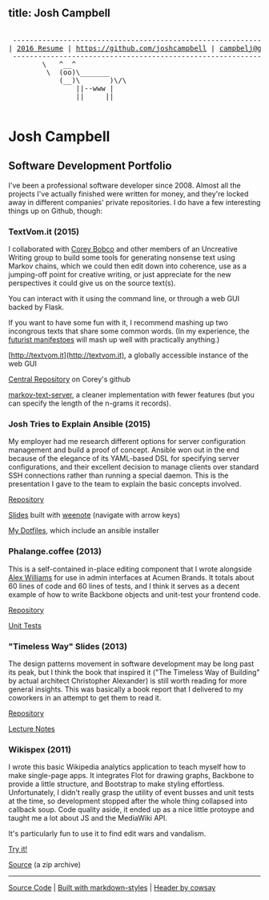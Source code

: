 title: Josh Campbell
---

<pre>

 --------------------------------------------------------------------
| <a href='./static/joshua-campbell-2016.pdf'>2016 Resume</a> | <a href='https://github.com/joshcampbell'>https://github.com/joshcampbell</a> | <a href="mailto:campbelj@gmail.com">campbelj@gmail.com</a> |
 --------------------------------------------------------------------
        \   ^__^
         \  (oo)\_______
            (__)\       )\/\
                ||--www |
                ||     ||

</pre>

# Josh Campbell

## Software Development Portfolio

I've been a professional software developer since 2008. Almost all the projects I've actually finished were written for money, and they're locked away in different companies' private repositories. I do have a few interesting things up on Github, though:

### TextVom.it (2015)

I collaborated with [Corey Bobco](https://github.com/CoreyBobco) and other members of an Uncreative Writing group to build some tools for generating nonsense text using Markov chains, which we could then edit down into coherence, use as a jumping-off point for creative writing, or just appreciate for the new perspectives it could give us on the source text(s).

You can interact with it using the command line, or through a web GUI backed by Flask.

If you want to have some fun with it, I recommend mashing up two incongrous texts that share some common words. (In my experience, the [futurist manifestoes](http://www.unknown.nu/futurism/) will mash up well with practically anything.)

[http://textvom.it](http://textvom.it), a globally accessible instance of the web GUI

[Central Repository](https://github.com/CoreyBobco/Text-Vomit) on Corey's github

[markov-text-server](https://github.com/joshcampbell/markov-text-server), a cleaner implementation with fewer features (but you can specify the length of the n-grams it records).

### Josh Tries to Explain Ansible (2015)

My employer had me research different options for server configuration management and build a proof of concept. Ansible won out in the end because of the elegance of its YAML-based DSL for specifying server configurations, and their excellent decision to manage clients over standard SSH connections rather than running a special daemon. This is the presentation I gave to the team to explain the basic concepts involved.

[Repository](https://github.com/joshcampbell/ansible-presentation)

[Slides](./static/ansible-presentation/index.html) built with [weenote](https://github.com/jed/weenote) (navigate with arrow keys)

[My Dotfiles](https://github.com/joshcampbell/dotfiles), which include an ansible installer

### Phalange.coffee (2013)

This is a self-contained in-place editing component that I wrote alongside [Alex Williams](https://github.com/robovirtuoso) for use in admin interfaces at Acumen Brands. It totals about 60 lines of code and 60 lines of tests, and I think it serves as a decent example of how to write Backbone objects and unit-test your frontend code.

[Repository](https://github.com/acumenbrands/phalange)

[Unit Tests](https://github.com/acumenbrands/phalange/blob/master/spec/phalangeSpec.coffee)

### "Timeless Way" Slides (2013)

The design patterns movement in software development may be long past its peak, but I think the book that inspired it ("The Timeless Way of Building" by actual architect Christopher Alexander) is still worth reading for more general insights. This was basically a book report that I delivered to my coworkers in an attempt to get them to read it.

[Repository](https://github.com/joshcampbell/alexander-presentation)

[Lecture Notes](https://github.com/joshcampbell/alexander-presentation/blob/master/timeless-condensed.md)

### Wikispex (2011)

I wrote this basic Wikipedia analytics application to teach myself how to make single-page apps. It integrates Flot for drawing graphs, Backbone to provide a little structure, and Bootstrap to make styling effortless. Unfortunately, I didn't really grasp the utility of event busses and unit tests at the time, so development stopped after the whole thing collapsed into callback soup. Code quality aside, it ended up as a nice little protoype and taught me a lot about JS and the MediaWiki API.

It's particularly fun to use it to find edit wars and vandalism.

[Try it!](./static/wikispex-prototype/index.html)

[Source](./static/wikispex.zip) (a zip archive)

---

[Source Code](https://github.com/joshcampbell/joshcampbell.github.io) | [Built with markdown-styles](https://github.com/mixu/markdown-styles) | [Header by cowsay](https://en.wikipedia.org/wiki/Cowsay)
